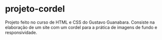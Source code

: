 # projeto-cordel
 Projeto feito no curso de HTML e CSS do Gustavo Guanabara. Consiste na elaboração de um site com um cordel para a prática de imagens de fundo e responsividade.

